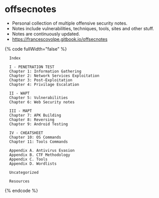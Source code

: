 # offsecnotes

* Personal collection of multiple offensive security notes.
* Notes include vulnerabilities, techniques, tools, sites and other stuff.
* Notes are continuously updated.
* https://francescovolpe.gitbook.io/offsecnotes

{% code fullWidth="false" %}
```markup
  Index
  
  I - PENETRATION TEST
  Chapter 1: Information Gathering
  Chapter 2: Network Services Exploitation
  Chapter 3: Post-Exploitation
  Chapter 4: Privilage Escalation
  
  II - WAPT
  Chapter 5: Vulnerabilities
  Chapter 6: Web Security notes
  
  III - MAPT
  Chapter 7: APK Building
  Chapter 8: Reversing
  Chapter 9: Android Testing
  
  IV - CHEATSHEET
  Chapter 10: OS Commands
  Chapter 11: Tools Commands
 
  Appendix A. Antivirus Evasion
  Appendix B. CTF Methodology
  Appendix C. Tools
  Appendix D. Wordlists
  
  Uncategorized
  
  Resources
```
{% endcode %}
